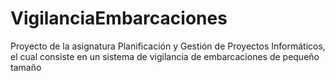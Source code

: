 # VigilanciaEmbarcaciones
Proyecto de la asignatura Planificación y Gestión de Proyectos Informáticos, el cual consiste en un sistema de vigilancia de embarcaciones de pequeño tamaño
